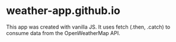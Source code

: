 # weather-app.github.io

This app was created with vanilla JS. It uses fetch (.then, .catch) to consume data from the OpenWeatherMap API.
